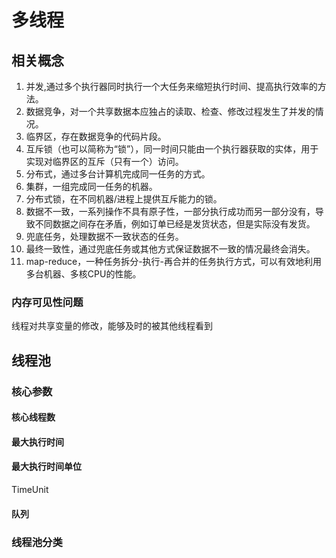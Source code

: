 # 多线程
## 相关概念
1. 并发,通过多个执行器同时执行一个大任务来缩短执行时间、提高执行效率的方法。
2. 数据竞争，对一个共享数据本应独占的读取、检查、修改过程发生了并发的情况。
3. 临界区，存在数据竞争的代码片段。
4. 互斥锁（也可以简称为“锁”），同一时间只能由一个执行器获取的实体，用于实现对临界区的互斥（只有一个）访问。
5. 分布式，通过多台计算机完成同一任务的方式。
6. 集群，一组完成同一任务的机器。
7. 分布式锁，在不同机器/进程上提供互斥能力的锁。
8. 数据不一致，一系列操作不具有原子性，一部分执行成功而另一部分没有，导致不同数据之间存在矛盾，例如订单已经是发货状态，但是实际没有发货。
9. 兜底任务，处理数据不一致状态的任务。
10. 最终一致性，通过兜底任务或其他方式保证数据不一致的情况最终会消失。
11. map-reduce，一种任务拆分-执行-再合并的任务执行方式，可以有效地利用多台机器、多核CPU的性能。

### 内存可见性问题
线程对共享变量的修改，能够及时的被其他线程看到

## 线程池
### 核心参数
#### 核心线程数
#### 最大执行时间
#### 最大执行时间单位
TimeUnit
#### 队列

### 线程池分类
####
####
####
####


